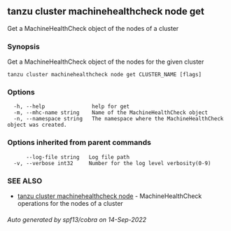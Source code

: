 ## tanzu cluster machinehealthcheck node get

Get a MachineHealthCheck object of the nodes of a cluster

### Synopsis

Get a MachineHealthCheck object of the nodes for the given cluster

```
tanzu cluster machinehealthcheck node get CLUSTER_NAME [flags]
```

### Options

```
  -h, --help               help for get
  -m, --mhc-name string    Name of the MachineHealthCheck object
  -n, --namespace string   The namespace where the MachineHealthCheck object was created.
```

### Options inherited from parent commands

```
      --log-file string   Log file path
  -v, --verbose int32     Number for the log level verbosity(0-9)
```

### SEE ALSO

* [tanzu cluster machinehealthcheck node](tanzu_cluster_machinehealthcheck_node.md)	 - MachineHealthCheck operations for the nodes of a cluster

###### Auto generated by spf13/cobra on 14-Sep-2022
